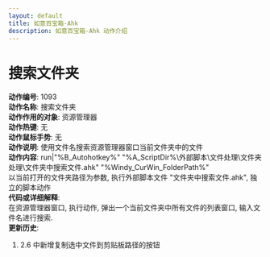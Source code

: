 ```yaml
---
layout: default
title: 如意百宝箱-Ahk
description: 如意百宝箱-Ahk 动作介绍
---
```

<link rel="stylesheet" href="../actions/css/atom-one-light.min.css">
<script src="../actions/js/highlight.min.js"></script>
<script>hljs.highlightAll();</script>

# [](#header-2) 搜索文件夹
**动作编号**: 1093  
**动作名称**: 搜索文件夹  
**动作作用的对象**: 资源管理器  
**动作热键**: 无  
**动作鼠标手势**: 无  
**动作说明**: 使用文件名搜索资源管理器窗口当前文件夹中的文件    
**动作内容**: run|"%B_Autohotkey%" "%A_ScriptDir%\外部脚本\文件处理\文件夹处理\文件夹中搜索文件.ahk" "%Windy_CurWin_FolderPath%"  
以当前打开的文件夹路径为参数, 执行外部脚本文件 "文件夹中搜索文件.ahk", 独立的脚本动作  
**代码或详细解释**:  
在资源管理器窗口, 执行动作, 弹出一个当前文件夹中所有文件的列表窗口, 输入文件名进行搜索.  
**更新历史**:  
1. 2.6 中新增复制选中文件到剪贴板路径的按钮 